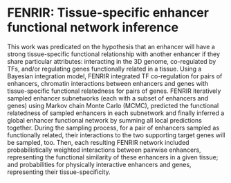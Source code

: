 # FENRIR: Tissue-specific enhancer functional network inference
This work was predicated on the hypothesis that an enhancer will have a strong tissue-specific functional relationship with another enhancer if they share particular attributes: interacting in the 3D genome, co-regulated by TFs, and/or regulating genes functionally related in a tissue. Using a Bayesian integration model, FENRIR integrated TF co-regulation for pairs of enhancers, chromatin interactions between enhancers and genes with tissue-specific functional relatedness for pairs of genes. FENRIR iteratively sampled enhancer subnetworks (each with a subset of enhancers and genes) using Markov chain Monte Carlo (MCMC), predicted the functional relatedness of sampled enhancers in each subnetwork and finally inferred a global enhancer functional network by summing all local predictions together. During the sampling process, for a pair of enhancers sampled as functionally related, their interactions to the two supporting target genes will be sampled, too. Then, each resulting FENRIR network included probabilistically weighted interactions between pairwise enhancers, representing the functional similarity of these enhancers in a given tissue; and probabilities for physically interactive enhancers and genes, representing their tissue-specificity. 
